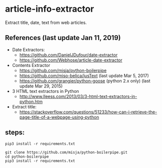 # article-info-extractor
Extract title, date, text from web articles.


## References (last update Jan 11, 2019)
* Date Extractors: 
    * https://github.com/DanielJDufour/date-extractor
    * https://github.com/Webhose/article-date-extractor
* Contents Extractor 
    * https://github.com/misja/python-boilerpipe
    * https://github.com/miso-belica/jusText (last update Mar 5, 2017)
    * https://github.com/grangier/python-goose (python 2.x only) (last update Mar 29, 2015)
* 3 HTML text extractors in Python
    * http://www.lleess.com/2013/03/3-html-text-extractors-in-python.htm
* Extract title:
    * https://stackoverflow.com/questions/51233/how-can-i-retrieve-the-page-title-of-a-webpage-using-python


## steps: 
```
pip3 install -r requirements.txt 

git clone https://github.com/misja/python-boilerpipe.git
cd python-boilerpipe
pip3 install -r requirements.txt 


```
